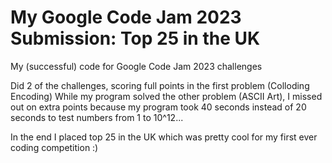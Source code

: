 # My Google Code Jam 2023 Submission: Top 25 in the UK
My (successful) code for Google Code Jam 2023 challenges

Did 2 of the challenges, scoring full points in the first problem (Colloding Encoding)
While my program solved the other problem (ASCII Art), I missed out on extra points because my program took 40 seconds instead of 20 seconds to test numbers from 1 to 10^12...

In the end I placed top 25 in the UK which was pretty cool for my first ever coding competition :)
